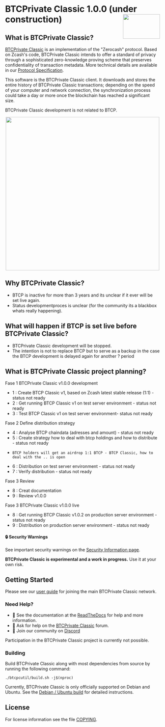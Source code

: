 BTCPrivate Classic 1.0.0 (under construction)
<img align="right" width="120" height="80" src="doc/imgs/logo1.png">
===========

What is BTCPrivate Classic?
---------------------------

[BTCPrivate Classic](https://btcprivateclassic/) is an implementation of the "Zerocash" protocol.
Based on Zcash's code, BTCPrivate Classic intends to offer a standard of privacy
through a sophisticated zero-knowledge proving scheme that preserves
confidentiality of transaction metadata. More technical details are available
in our [Protocol Specification](https://zips.z.cash/protocol/protocol.pdf).

This software is the BTCPrivate Classic client. It downloads and stores the entire history
of BTCPrivate Classic transactions; depending on the speed of your computer and network
connection, the synchronization process could take a day or more once the
blockchain has reached a significant size.

BTCPrivate Classic development is not related to BTCP.

<p align="center">
  <img src="doc/imgs/zcashd_screen1.gif" height="500">
</p>

Why BTCPrivate Classic?
---------------------------
- BTCP is inactive for more than 3 years and its unclear if it ever will be set live again.
- Status developmentproces is unclear (for the community its a blackbox whats really happening).

What will happen if BTCP is set live before BTCPrivate Classic?
---------------------------------------------------------------------------
- BTCPrivate Classic development will be stopped.
- The intention is not to replace BTCP but to serve as a backup in the case the BTCP development is delayed again for another ? period

What is BTCPrivate Classic project planning?
--------------------------------------------

Fase 1 BTCPrivate Classic v1.0.0 development
- 1 : Create BTCP Classic v1, based on Zcash latest stable release (1:1) - status not ready
- 2 : Get running BTCP Classic v1 on test server environment - status not ready
- 3 : Test BTCP Classic v1 on test server environment- status not ready

Fase 2 Define distribution strategy
- 4 : Analyse BTCP chaindata (adresses and amount) - status not ready
- 5 : Create strategy how to deal with btcp holdings and how to distribute - status not ready
-     BTCP holders will get an airdrop 1:1 BTCP - BTCP Classic, how to deal with the .. is open
- 6 : Distribution on test server environment - status not ready
- 7 : Verify distribution - status not ready

Fase 3 Review
- 8 : Creat documentation
- 9 : Review v1.0.0

Fase 3 BTCPrivate Classic v1.0.0 live
- 8 : Get running BTCP Classic v1.0.2 on production server environment - status not ready
- 9 : Distribution on production server environment - status not ready

#### :lock: Security Warnings

See important security warnings on the
[Security Information page](https://z.cash/support/security/).

**BTCPrivate Classic is experimental and a work in progress.** Use it at your own risk.

## Getting Started

Please see our [user guide](https://btcpc.readthedocs.io/en/latest/rtd_pages/rtd_docs/user_guide.html) for joining the main BTCPrivate Classic network.

### Need Help?

* :blue_book: See the documentation at the [ReadTheDocs](https://btcpc.readthedocs.io)
  for help and more information.
* :incoming_envelope: Ask for help on the [BTCPrivate Classic](https://forum.btcpc/) forum.
* :speech_balloon: Join our community on [Discord](https://discordapp.com/invite/PhJY6Pm)

Participation in the BTCPrivate Classic project is currently not possible.

### Building

Build BTCPrivate Classic along with most dependencies from source by running the following command:

```
./btcpcutil/build.sh -j$(nproc)
```

Currently, BTCPrivate Classic is only officially supported on Debian and Ubuntu. See the
[Debian / Ubuntu build](https://btcpc.readthedocs.io/en/latest/rtd_pages/Debian-Ubuntu-build.html)
for detailed instructions.

License
-------

For license information see the file [COPYING](COPYING).
